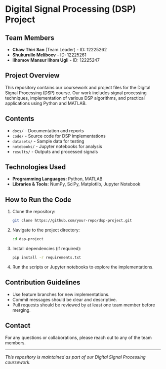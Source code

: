 # Digital Signal Processing (DSP) Project

## Team Members
- **Chaw Thiri San** (Team Leader) - ID: 12225262
- **Shukurullo Meliboev** - ID: 12225261
- **Ilhomov Mansur Ilhom Ugli** - ID: 12225247

## Project Overview
This repository contains our coursework and project files for the Digital Signal Processing (DSP) course. Our work includes signal processing techniques, implementation of various DSP algorithms, and practical applications using Python and MATLAB.

## Contents
- `docs/` - Documentation and reports
- `code/` - Source code for DSP implementations
- `datasets/` - Sample data for testing
- `notebooks/` - Jupyter notebooks for analysis
- `results/` - Outputs and processed signals

## Technologies Used
- **Programming Languages:** Python, MATLAB
- **Libraries & Tools:** NumPy, SciPy, Matplotlib, Jupyter Notebook

## How to Run the Code
1. Clone the repository:
   ```bash
   git clone https://github.com/your-repo/dsp-project.git
   ```
2. Navigate to the project directory:
   ```bash
   cd dsp-project
   ```
3. Install dependencies (if required):
   ```bash
   pip install -r requirements.txt
   ```
4. Run the scripts or Jupyter notebooks to explore the implementations.

## Contribution Guidelines
- Use feature branches for new implementations.
- Commit messages should be clear and descriptive.
- Pull requests should be reviewed by at least one team member before merging.

## Contact
For any questions or collaborations, please reach out to any of the team members.

---
_This repository is maintained as part of our Digital Signal Processing coursework._

